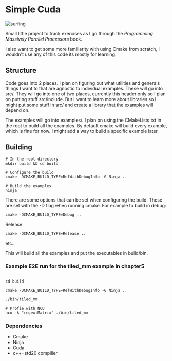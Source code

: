 # Simple Cuda

![surfing](https://github.com/drisspg/simple_cuda/assets/32754868/4f8d27e2-dcc2-40a3-9aff-a814340878e4)


Small little project to track exercises as I go through the *Programming Massively Parallel Processors* book.

I also want to get some more familiarity with using Cmake from scratch, I wouldn't use any of this code its mostly for learning.



## Structure

Code goes into 2 places. I plan on figuring out what utilities and generals things I want to that are agnostic to individual examples. These will go into src/.
They will go into one of two places, currently this header only so I plan on putting stuff src/include. But I want to learn more about libraries so I might put some stuff in src/ and create a library that the examples will depend on.

The examples will go into examples/. I plan on using the CMakeLists.txt in the root to build all the examples. By default cmake will build every example, which is fine for now. I might add a way to build a specific example later.



## Building

```Shell
# In the root directory
mkdir build && cd build

# Configure the build
cmake -DCMAKE_BUILD_TYPE=RelWithDebugInfo -G Ninja ..

# Build the examples
ninja

```

There are some options that can be set when configuring the build. These are set with the -D flag when running cmake.
For example to build in debug:

```Shell
cmake -DCMAKE_BUILD_TYPE=Debug ..
```

Release

```Shell
cmake -DCMAKE_BUILD_TYPE=Release ..
```

etc..


This will build all the examples and put the executables in build/bin.

### Example E2E run for the tiled_mm example in chapter5
```Shell

cd build

cmake -DCMAKE_BUILD_TYPE=RelWithDebugInfo -G Ninja ..

./bin/tiled_mm

# Profie with NCU
ncu -k "regex:Matrix" ./bin/tiled_mm  
```

### Dependencies 
- Cmake
- Ninja
- Cuda
- c++=std20 compilier
